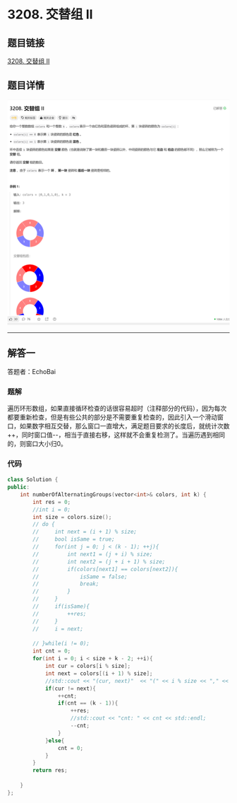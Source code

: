 # 3208. 交替组 II
## 题目链接  
[3208. 交替组 II](https://leetcode.cn/problems/alternating-groups-ii/description/?envType=daily-question&envId=2024-11-27)
## 题目详情
![题目图片](Img/3208.png)

***
## 解答一
答题者：EchoBai

### 题解
遍历环形数组，如果直接循环检查的话很容易超时（注释部分的代码），因为每次都要重新检查，但是有些公共的部分是不需要重复检查的，因此引入一个滑动窗口，如果数字相互交替，那么窗口一直增大，满足题目要求的长度后，就统计次数++，同时窗口值--，相当于直接右移，这样就不会重复检测了。当遍历遇到相同的，则窗口大小归0。

### 代码
``` cpp
class Solution {
public:
    int numberOfAlternatingGroups(vector<int>& colors, int k) {
        int res = 0;
        //int i = 0;
        int size = colors.size();
        // do {
        //     int next = (i + 1) % size;
        //     bool isSame = true;
        //     for(int j = 0; j < (k - 1); ++j){
        //         int next1 = (j + i) % size;
        //         int next2 = (j + i + 1) % size;
        //         if(colors[next1] == colors[next2]){
        //             isSame = false;
        //             break;
        //         }
        //     }
        //     if(isSame){
        //         ++res;
        //     }
        //     i = next;
            
        // }while(i != 0);
        int cnt = 0;
        for(int i = 0; i < size + k - 2; ++i){
            int cur = colors[i % size];
            int next = colors[(i + 1) % size];
            //std::cout << "(cur, next)"  << "(" << i % size << "," << (i + 1) % size  << ")" << std::endl;
            if(cur != next){
                ++cnt;
                if(cnt == (k - 1)){
                    ++res;
                    //std::cout << "cnt: " << cnt << std::endl;
                    --cnt;
                }
            }else{
                cnt = 0;
            }
        }
        return res;
        
    }
};
```
